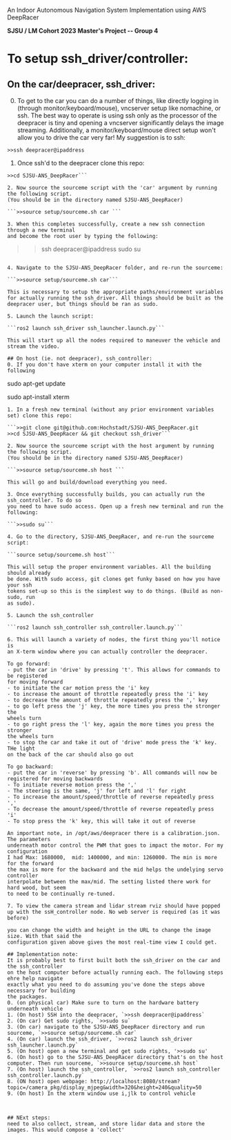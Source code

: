 An Indoor Autonomous Navigation System Implementation using AWS DeepRacer  

**SJSU / LM Cohort 2023 Master's Project -- Group 4**



# To setup ssh_driver/controller:
## On the car/deepracer, ssh_driver:
0. To get to the car you can do a number of things, like directly
logging in (through monitor/keyboard/mouse), vncserver setup like 
nomachine, or ssh. The best way to operate is using ssh only as the processor
of the deepracer is tiny and opening a vncserver significantly delays the
image streaming. Additionally, a monitor/keyboard/mouse direct setup
won't allow you to drive the car very far! My suggestion is to ssh:

```>>ssh deepracer@ipaddress```

1. Once ssh'd to the deepracer clone this repo:

```>>git clone git@github.com:Hochstadt/SJSU-ANS_DeepRacer.git
>>cd SJSU-ANS_DeepRacer```

2. Now source the sourceme script with the 'car' argument by running the following script.
(You should be in the directory named SJSU-ANS_DeepRacer)

```>>source setup/sourceme.sh car ```

3. When this completes successfully, create a new ssh connection through a new terminal
and become the root user by typing the following:
```
>>ssh deepracer@ipaddress
>>sudo su
```

4. Navigate to the SJSU-ANS_DeepRacer folder, and re-run the sourceme:

```>>source setup/sourceme.sh car```

This is necessary to setup the appropriate paths/environment variables
for actually running the ssh_driver. All things should be built as the
deepracer user, but things should be ran as sudo.

5. Launch the launch script:

```ros2 launch ssh_driver ssh_launcher.launch.py```

This will start up all the nodes required to maneuver the vehicle and
stream the video.

## On host (ie. not deepracer), ssh_controller:
0. If you don't have xterm on your computer install it with the following

```
sudo apt-get update

sudo apt-install xterm
```
1. In a fresh new terminal (without any prior environment variables set) clone this repo: 

```>>git clone git@github.com:Hochstadt/SJSU-ANS_DeepRacer.git
>>cd SJSU-ANS_DeepRacer && git checkout ssh_driver```

2. Now source the sourceme script with the host argument by running the following script. 
(You should be in the directory named SJSU-ANS_DeepRacer)

```>>source setup/sourceme.sh host ```

This will go and build/download everything you need.

3. Once everything successfully builds, you can actually run the ssh_controller. To do so
you need to have sudo access. Open up a fresh new terminal and run the following:

```>>sudo su```

4. Go to the directory, SJSU-ANS_DeepRacer, and re-run the sourceme script:

```source setup/sourceme.sh host```

This will setup the proper environment variables. All the building should already
be done. With sudo access, git clones get funky based on how you have your ssh
tokens set-up so this is the simplest way to do things. (Build as non-sudo, run
as sudo).

5. Launch the ssh_controller

```ros2 launch ssh_controller ssh_controller.launch.py```

6. This will launch a variety of nodes, the first thing you'll notice is
an X-term window where you can actually controller the deepracer. 

To go forward:
- put the car in 'drive' by pressing 't'. This allows for commands to be registered
for moving forward
- to initiate the car motion press the 'i' key
- to increase the amount of throttle repeatedly press the 'i' key
- to decrease the amount of throttle repeatedly press the ',' key
- to go left press the 'j' key, the more times you press the stronger the
wheels turn
- to go right press the 'l' key, again the more times you press the stronger
the wheels turn
- to stop the car and take it out of 'drive' mode press the 'k' key. THe light
on the back of the car should also go out

To go backward:
- put the car in 'reverse' by pressing 'b'. All commands will now be
registered for moving backwards
- To initiate reverse motion press the ','
- The steering is the same, 'j' for left and 'l' for right
- To increase the amount/speed/throttle of reverse repeatedly press ','
- To decrease the amount/speed/throttle of reverse repeatedly press 'i'
- To stop press the 'k' key, this will take it out of reverse 

An important note, in /opt/aws/deepracer there is a calibration.json. The parameters
underneath motor control the PWM that goes to impact the motor. For my configuration
I had Max: 1680000,  mid: 1400000, and min: 1260000. The min is more for the forward
the max is more for the backward and the mid helps the undelying servo controller
interpolate between the max/mid. The setting listed there work for hard wood, but seem
to need to be continually re-tuned.

7. To view the camera stream and lidar stream rviz should have popped up with the ssH_controller node. No web server is required (as it was before)

you can change the width and height in the URL to change the image size. With that said the
configuration given above gives the most real-time view I could get.

## Implementation note:
It is probably best to first built both the ssh_driver on the car and the ssh_controller
on the host computer before actually running each. The following steps ehre help navigate
exactly what you need to do assuming you've done the steps above necessary for building
the packages.
0. (on physical car) Make sure to turn on the hardware battery underneath vehicle
1. (On host) SSH into the deepracer, `>>ssh deepracer@ipaddress`
2. (On car) Get sudo rights, `>>sudo su`
3. (On car) navigate to the SJSU-ANS_DeepRacer directory and run sourceme, `>>source setup/sourceme.sh car`
4. (On car) launch the ssh_driver, `>>ros2 launch ssh_driver ssh_launcher.launch.py`
5. (On host) open a new terminal and get sudo rights, '>>sudo su'
6. (On host) go to the SJSU-ANS_DeepRacer directory that's on the host computer. Then run sourceme, `>>source setup/sourceme.sh host`
7. (On host) launch the ssh_controller, `>>ros2 launch ssh_controller ssh_controller.launch.py`
8. (ON host) open webpage: http://localhost:8080/stream?topic=/camera_pkg/display_mjpeg&width=320&height=240&quality=50
9. (On host) In the xterm window use i,jlk to control vehicle



## NExt steps:
need to also collect, stream, and store lidar data and store the images. This would compose a 'collect'
